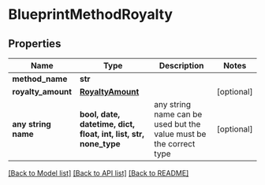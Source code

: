 # BlueprintMethodRoyalty


## Properties
Name | Type | Description | Notes
------------ | ------------- | ------------- | -------------
**method_name** | **str** |  | 
**royalty_amount** | [**RoyaltyAmount**](RoyaltyAmount.md) |  | [optional] 
**any string name** | **bool, date, datetime, dict, float, int, list, str, none_type** | any string name can be used but the value must be the correct type | [optional]

[[Back to Model list]](../README.md#documentation-for-models) [[Back to API list]](../README.md#documentation-for-api-endpoints) [[Back to README]](../README.md)


